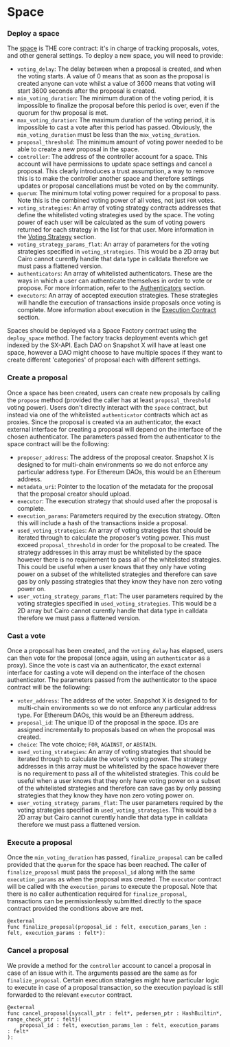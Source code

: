 # Space

### Deploy a space

The [space](https://github.com/snapshot-labs/sx-core/blob/develop/contracts/starknet/space/space.cairo) is THE core contract: it's in charge of tracking proposals, votes, and other general settings. To deploy a new space, you will need to provide:

* `voting_delay`: The delay between when a proposal is created, and when the voting starts. A value of 0 means that as soon as the proposal is created anyone can vote whilst a value of 3600 means that voting will start 3600 seconds after the proposal is created.
* `min_voting_duration`: The minimum duration of the voting period, it is impossible to finalize the proposal before this period is over, even if the quorum for thw proposal is met.
* `max_voting_duration`: The maximum duration of the voting period, it is impossible to cast a vote after this period has passed. Obviously, the `min_voting_duration` must be less than the `max_voting_duration`.
* `proposal_threshold`: The minimum amount of voting power needed to be able to create a new proposal in the space.
* `controller`: The address of the controller account for a space. This account will have permissions to update space settings and cancel a proposal. This clearly introduces a trust assumption, a way to remove this is to make the controller another space and therefore settings updates or proposal cancellations must be voted on by the community.
* `quorum`: The minimum total voting power required for a proposal to pass. Note this is the combined voting power of all votes, not just `FOR` votes.
* `voting_strategies`: An array of voting strategy contracts addresses that define the whitelisted voting strategies used by the space. The voting power of each user will be calculated as the sum of voting powers returned for each strategy in the list for that user. More information in the [Voting Strategy](https://github.com/snapshot-labs/sx-core#Voting-Strategies) section.
* `voting_strategy_params_flat`: An array of parameters for the voting strategies specified in `voting_strategies`. This would be a 2D array but Cairo cannot curently handle that data type in calldata therefore we must pass a flattened version.
* `authenticators`: An array of whitelisted authenticators. These are the ways in which a user can authenticate themselves in order to vote or propose. For more information, refer to the [Authenticators](https://github.com/snapshot-labs/sx-core#Authenticators) section.
* `executors`: An array of accepted execution strategies. These strategies will handle the execution of transactions inside proposals once voting is complete. More information about execution in the [Execution Contract](https://github.com/snapshot-labs/sx-core#Execution-Contract) section.

Spaces should be deployed via a Space Factory contract using the `deploy_space` method. The factory tracks deployment events which get indexed by the SX-API. Each DAO on Snapshot X will have at least one space, however a DAO might choose to have multiple spaces if they want to create different 'categories' of proposal each with different settings.

### Create a proposal

Once a space has been created, users can create new proposals by calling the `propose` method (provided the caller has at least `proposal_threshold` voting power). Users don't directly interact with the `space` contract, but instead via one of the whitelisted `authenticator` contracts which act as proxies. Since the proposal is created via an authenticator, the exact external interface for creating a proposal will depend on the interface of the chosen authenticator. The parameters passed from the authenticator to the space contract will be the following:

* `proposer_address`: The address of the proposal creator. Snapshot X is designed to for multi-chain environments so we do not enforce any particular address type. For Ethereum DAOs, this would be an Ethereum address.
* `metadata_uri`: Pointer to the location of the metadata for the proposal that the proposal creator should upload.
* `executor`: The execution strategy that should used after the proposal is complete.
* `execution_params`: Parameters required by the execution strategy. Often this will include a hash of the transactions inside a proposal.
* `used_voting_strategies`: An array of voting strategies that should be iterated through to calculate the proposer's voting power. This must exceed `proposal_threshold` in order for the proposal to be created. The strategy addresses in this array must be whitelisted by the space however there is no requirement to pass all of the whitelisted strategies. This could be useful when a user knows that they only have voting power on a subset of the whitelisted strategies and therefore can save gas by only passing strategies that they know they have non zero voting power on.
* `user_voting_strategy_params_flat`: The user parameters required by the voting strategies specified in `used_voting_strategies`. This would be a 2D array but Cairo cannot curently handle that data type in calldata therefore we must pass a flattened version.

### Cast a vote

Once a proposal has been created, and the `voting_delay` has elapsed, users can then vote for the proposal (once again, using an `authenticator` as a proxy). Since the vote is cast via an authenticator, the exact external interface for casting a vote will depend on the interface of the chosen authenticator. The parameters passed from the authenticator to the space contract will be the following:

* `voter_address`: The address of the voter. Snapshot X is designed to for multi-chain environments so we do not enforce any particular address type. For Ethereum DAOs, this would be an Ethereum address.
* `proposal_id`: The unique ID of the proposal in the space. IDs are assigned incrementally to proposals based on when the proposal was created.
* `choice`: The vote choice; `FOR`, `AGAINST`, or `ABSTAIN`.
* `used_voting_strategies`: An array of voting strategies that should be iterated through to calculate the voter's voting power. The strategy addresses in this array must be whitelisted by the space however there is no requirement to pass all of the whitelisted strategies. This could be useful when a user knows that they only have voting power on a subset of the whitelisted strategies and therefore can save gas by only passing strategies that they know they have non zero voting power on.
* `user_voting_strategy_params_flat`: The user parameters required by the voting strategies specified in `used_voting_strategies`. This would be a 2D array but Cairo cannot curently handle that data type in calldata therefore we must pass a flattened version.

### Execute a proposal

Once the `min_voting_duration` has passed, `finalize_proposal` can be called provided that the `quorum` for the space has been reached. The caller of `finalize_proposal` must pass the `proposal_id` along with the same `execution_params` as when the proposal was created. The `executor` contract will be called with the `execution_params` to execute the proposal. Note that there is no caller authentication required for `finalize_proposal`, transactions can be permissionlessly submitted directly to the space contract provided the conditions above are met.

```
@external
func finalize_proposal(proposal_id : felt, execution_params_len : felt, execution_params : felt*):
```

### Cancel a proposal

We provide a method for the `controller` account to cancel a proposal in case of an issue with it. The arguments passed are the same as for `finalize_proposal`. Certain execution strategies might have particular logic to execute in case of a proposal transaction, so the execution payload is still forwarded to the relevant `executor` contract.

```
@external
func cancel_proposal{syscall_ptr : felt*, pedersen_ptr : HashBuiltin*, range_check_ptr : felt}(
    proposal_id : felt, execution_params_len : felt, execution_params : felt*
):
```
